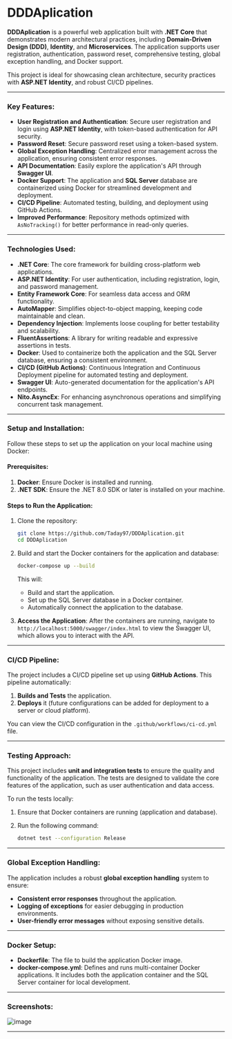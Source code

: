 # DDDAplication

**DDDAplication** is a powerful web application built with **.NET Core** that demonstrates modern architectural practices, including **Domain-Driven Design (DDD)**, **Identity**, and **Microservices**. The application supports user registration, authentication, password reset, comprehensive testing, global exception handling, and Docker support.

This project is ideal for showcasing clean architecture, security practices with **ASP.NET Identity**, and robust CI/CD pipelines.

---

### Key Features:

- **User Registration and Authentication**: Secure user registration and login using **ASP.NET Identity**, with token-based authentication for API security.
- **Password Reset**: Secure password reset using a token-based system.
- **Global Exception Handling**: Centralized error management across the application, ensuring consistent error responses.
- **API Documentation**: Easily explore the application's API through **Swagger UI**.
- **Docker Support**: The application and **SQL Server** database are containerized using Docker for streamlined development and deployment.
- **CI/CD Pipeline**: Automated testing, building, and deployment using GitHub Actions.
- **Improved Performance**: Repository methods optimized with `AsNoTracking()` for better performance in read-only queries.

---

### Technologies Used:

- **.NET Core**: The core framework for building cross-platform web applications.
- **ASP.NET Identity**: For user authentication, including registration, login, and password management.
- **Entity Framework Core**: For seamless data access and ORM functionality.
- **AutoMapper**: Simplifies object-to-object mapping, keeping code maintainable and clean.
- **Dependency Injection**: Implements loose coupling for better testability and scalability.
- **FluentAssertions**: A library for writing readable and expressive assertions in tests.
- **Docker**: Used to containerize both the application and the SQL Server database, ensuring a consistent environment.
- **CI/CD (GitHub Actions)**: Continuous Integration and Continuous Deployment pipeline for automated testing and deployment.
- **Swagger UI**: Auto-generated documentation for the application's API endpoints.
- **Nito.AsyncEx**: For enhancing asynchronous operations and simplifying concurrent task management.

---

### Setup and Installation:

Follow these steps to set up the application on your local machine using Docker:

#### Prerequisites:

1. **Docker**: Ensure Docker is installed and running.
2. **.NET SDK**: Ensure the .NET 8.0 SDK or later is installed on your machine.

#### Steps to Run the Application:

1. Clone the repository:

    ```bash
    git clone https://github.com/Taday97/DDDAplication.git
    cd DDDAplication
    ```

2. Build and start the Docker containers for the application and database:

    ```bash
    docker-compose up --build
    ```

    This will:
    - Build and start the application.
    - Set up the SQL Server database in a Docker container.
    - Automatically connect the application to the database.

3. **Access the Application**: After the containers are running, navigate to `http://localhost:5000/swagger/index.html` to view the Swagger UI, which allows you to interact with the API.

---

### CI/CD Pipeline:

The project includes a CI/CD pipeline set up using **GitHub Actions**. This pipeline automatically:

1. **Builds and Tests** the application.
2. **Deploys** it (future configurations can be added for deployment to a server or cloud platform).

You can view the CI/CD configuration in the `.github/workflows/ci-cd.yml` file.

---

### Testing Approach:

This project includes **unit and integration tests** to ensure the quality and functionality of the application. The tests are designed to validate the core features of the application, such as user authentication and data access.

To run the tests locally:

1. Ensure that Docker containers are running (application and database).
2. Run the following command:

    ```bash
    dotnet test --configuration Release
    ```

---

### Global Exception Handling:

The application includes a robust **global exception handling** system to ensure:
- **Consistent error responses** throughout the application.
- **Logging of exceptions** for easier debugging in production environments.
- **User-friendly error messages** without exposing sensitive details.

---

### Docker Setup:

- **Dockerfile**: The file to build the application Docker image.
- **docker-compose.yml**: Defines and runs multi-container Docker applications. It includes both the application container and the SQL Server container for local development.

---

### Screenshots:

![image](https://github.com/user-attachments/assets/051f0f12-aab9-40ae-99cb-3d0b9157dfca)

---
